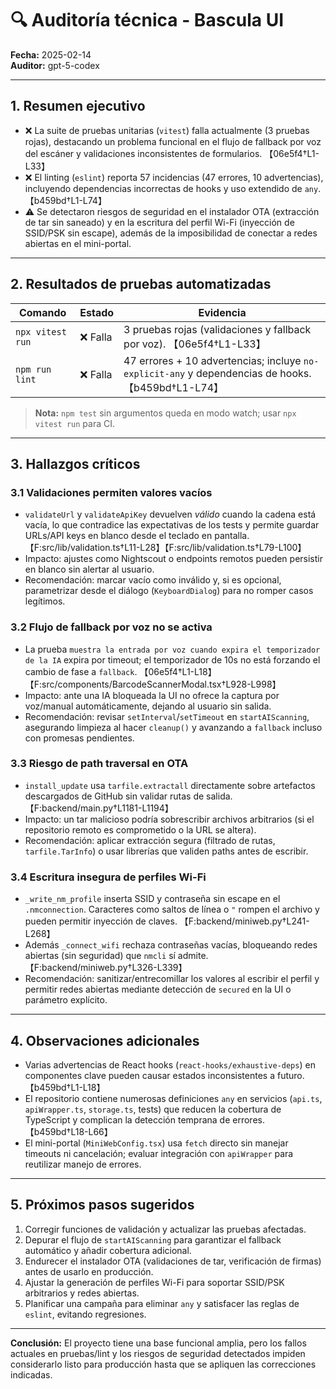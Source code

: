 # 🔍 Auditoría técnica - Bascula UI

**Fecha:** 2025-02-14  
**Auditor:** gpt-5-codex

---

## 1. Resumen ejecutivo
- ❌ La suite de pruebas unitarias (`vitest`) falla actualmente (3 pruebas rojas), destacando un problema funcional en el flujo de fallback por voz del escáner y validaciones inconsistentes de formularios. 【06e5f4†L1-L33】
- ❌ El linting (`eslint`) reporta 57 incidencias (47 errores, 10 advertencias), incluyendo dependencias incorrectas de hooks y uso extendido de `any`. 【b459bd†L1-L74】
- ⚠️ Se detectaron riesgos de seguridad en el instalador OTA (extracción de tar sin saneado) y en la escritura del perfil Wi-Fi (inyección de SSID/PSK sin escape), además de la imposibilidad de conectar a redes abiertas en el mini-portal.

---

## 2. Resultados de pruebas automatizadas
| Comando | Estado | Evidencia |
| --- | --- | --- |
| `npx vitest run` | ❌ Falla | 3 pruebas rojas (validaciones y fallback por voz). 【06e5f4†L1-L33】 |
| `npm run lint` | ❌ Falla | 47 errores + 10 advertencias; incluye `no-explicit-any` y dependencias de hooks. 【b459bd†L1-L74】 |

> **Nota:** `npm test` sin argumentos queda en modo watch; usar `npx vitest run` para CI.

---

## 3. Hallazgos críticos

### 3.1 Validaciones permiten valores vacíos
- `validateUrl` y `validateApiKey` devuelven *válido* cuando la cadena está vacía, lo que contradice las expectativas de los tests y permite guardar URLs/API keys en blanco desde el teclado en pantalla. 【F:src/lib/validation.ts†L11-L28】【F:src/lib/validation.ts†L79-L100】
- Impacto: ajustes como Nightscout o endpoints remotos pueden persistir en blanco sin alertar al usuario.
- Recomendación: marcar vacío como inválido y, si es opcional, parametrizar desde el diálogo (`KeyboardDialog`) para no romper casos legítimos.

### 3.2 Flujo de fallback por voz no se activa
- La prueba `muestra la entrada por voz cuando expira el temporizador de la IA` expira por timeout; el temporizador de 10s no está forzando el cambio de fase a `fallback`. 【06e5f4†L1-L18】【F:src/components/BarcodeScannerModal.tsx†L928-L998】
- Impacto: ante una IA bloqueada la UI no ofrece la captura por voz/manual automáticamente, dejando al usuario sin salida.
- Recomendación: revisar `setInterval`/`setTimeout` en `startAIScanning`, asegurando limpieza al hacer `cleanup()` y avanzando a `fallback` incluso con promesas pendientes.

### 3.3 Riesgo de path traversal en OTA
- `install_update` usa `tarfile.extractall` directamente sobre artefactos descargados de GitHub sin validar rutas de salida. 【F:backend/main.py†L1181-L1194】
- Impacto: un tar malicioso podría sobrescribir archivos arbitrarios (si el repositorio remoto es comprometido o la URL se altera).
- Recomendación: aplicar extracción segura (filtrado de rutas, `tarfile.TarInfo`) o usar librerías que validen paths antes de escribir.

### 3.4 Escritura insegura de perfiles Wi-Fi
- `_write_nm_profile` inserta SSID y contraseña sin escape en el `.nmconnection`. Caracteres como saltos de línea o `"` rompen el archivo y pueden permitir inyección de claves. 【F:backend/miniweb.py†L241-L268】
- Además `_connect_wifi` rechaza contraseñas vacías, bloqueando redes abiertas (sin seguridad) que `nmcli` sí admite. 【F:backend/miniweb.py†L326-L339】
- Recomendación: sanitizar/entrecomillar los valores al escribir el perfil y permitir redes abiertas mediante detección de `secured` en la UI o parámetro explícito.

---

## 4. Observaciones adicionales
- Varias advertencias de React hooks (`react-hooks/exhaustive-deps`) en componentes clave pueden causar estados inconsistentes a futuro. 【b459bd†L1-L18】
- El repositorio contiene numerosas definiciones `any` en servicios (`api.ts`, `apiWrapper.ts`, `storage.ts`, tests) que reducen la cobertura de TypeScript y complican la detección temprana de errores. 【b459bd†L18-L66】
- El mini-portal (`MiniWebConfig.tsx`) usa `fetch` directo sin manejar timeouts ni cancelación; evaluar integración con `apiWrapper` para reutilizar manejo de errores.

---

## 5. Próximos pasos sugeridos
1. Corregir funciones de validación y actualizar las pruebas afectadas.
2. Depurar el flujo de `startAIScanning` para garantizar el fallback automático y añadir cobertura adicional.
3. Endurecer el instalador OTA (validaciones de tar, verificación de firmas) antes de usarlo en producción.
4. Ajustar la generación de perfiles Wi-Fi para soportar SSID/PSK arbitrarios y redes abiertas.
5. Planificar una campaña para eliminar `any` y satisfacer las reglas de `eslint`, evitando regresiones.

---

**Conclusión:** El proyecto tiene una base funcional amplia, pero los fallos actuales en pruebas/lint y los riesgos de seguridad detectados impiden considerarlo listo para producción hasta que se apliquen las correcciones indicadas.

